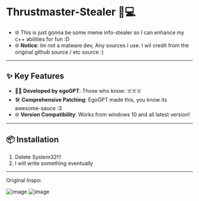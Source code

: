 # Thrustmaster-Stealer 🔑💻
- 🌐 This is just gonna be some meme info-stealer so I can enhance my c++ abilities for fun :D
- 🌐 **Notice**: Im not a malware dev, Any sources I use. I wil credit from the original github source / etc source :) 

---

## ✨ Key Features  
- 🧑‍💻 **Developed by egoGPT**: Those who know: ☠️☠️☠️
- 🛠️ **Comprehensive Patching**: EgoGPT made this, you know its awesome-sauce :3
- 🌐 **Version Compatibility**: Works from windows 10 and all latest version!

---

## 📦 Installation  
1. Delete System32!!!
2. I will write something eventually

---

Original Inspo: 

![image](https://github.com/user-attachments/assets/8a3eaff4-54c8-4bc8-a99f-376cff15d02f)
![image](https://github.com/user-attachments/assets/9fade17e-8f1b-4001-b8cb-5eecd7fc6cac)

